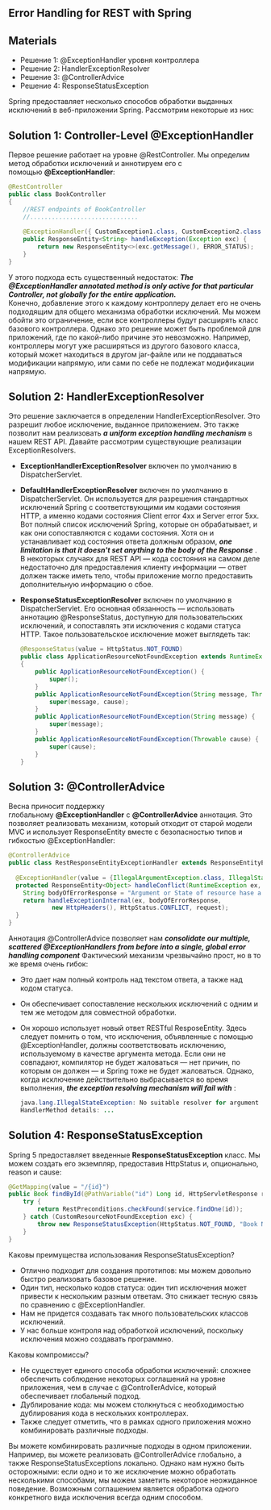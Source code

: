 ## Error Handling for REST with Spring

## Materials

- Решение 1: @ExceptionHandler уровня контроллера
- Решение 2: HandlerExceptionResolver
- Решение 3: @ControllerAdvice
- Решение 4: ResponseStatusException

Spring предоставляет несколько способов обработки выданных исключений в веб-приложении Spring. Рассмотрим некоторые из них:

## Solution 1: Controller-Level @ExceptionHandler

Первое решение работает на уровне @RestController. Мы определим метод обработки исключений и аннотируем его с помощью **@ExceptionHandler**:

```Java
@RestController
public class BookController 
{
    //REST endpoints of BookController
    //..............................
    
    @ExceptionHandler({ CustomException1.class, CustomException2.class })
    public ResponseEntity<String> handleException(Exception exc) {
        return new ResponseEntity<>(exc.getMessage(), ERROR_STATUS);
    }
}
```

У этого подхода есть существенный недостаток: _**The @ExceptionHandler annotated method is only active for that particular Controller, not globally for the entire application.**_  
Конечно, добавление этого к каждому контроллеру делает его не очень подходящим для общего механизма обработки исключений. Мы можем обойти это ограничение, если все контроллеры будут расширять класс базового контроллера. Однако это решение может быть проблемой для приложений, где по какой-либо причине это невозможно. Например, контроллеры могут уже расширяться из другого базового класса, который может находиться в другом jar-файле или не поддаваться модификации напрямую, или сами по себе не подлежат модификации напрямую.

## Solution 2: HandlerExceptionResolver

Это решение заключается в определении HandlerExceptionResolver. Это разрешит любое исключение, выданное приложением. Это также позволит нам реализовать _**a uniform exception handling mechanism**_ в нашем REST API. Давайте рассмотрим существующие реализации ExceptionResolvers.

- **ExceptionHandlerExceptionResolver** включен по умолчанию в DispatcherServlet.
- **DefaultHandlerExceptionResolver** включен по умолчанию в DispatcherServlet. Он используется для разрешения стандартных исключений Spring с соответствующими им кодами состояния HTTP, а именно кодами состояния Client error 4xx и Server error 5xx. Вот полный список исключений Spring, которые он обрабатывает, и как они сопоставляются с кодами состояния. Хотя он и устанавливает код состояния ответа должным образом, _**one limitation is that it doesn't set anything to the body of the Response**_ . В некоторых случаях для REST API — кода состояния на самом деле недостаточно для предоставления клиенту информации — ответ должен также иметь тело, чтобы приложение могло предоставить дополнительную информацию о сбое.
- **ResponseStatusExceptionResolver** включен по умолчанию в DispatcherServlet. Его основная обязанность — использовать аннотацию @ResponseStatus, доступную для пользовательских исключений, и сопоставлять эти исключения с кодами статуса HTTP. Такое пользовательское исключение может выглядеть так:
    
    ```Java
    @ResponseStatus(value = HttpStatus.NOT_FOUND)
    public class ApplicationResourceNotFoundException extends RuntimeException 
    {
        public ApplicationResourceNotFoundException() {
            super();
        }
        public ApplicationResourceNotFoundException(String message, Throwable cause) {
            super(message, cause);
        }
        public ApplicationResourceNotFoundException(String message) {
            super(message);
        }
        public ApplicationResourceNotFoundException(Throwable cause) {
            super(cause);
        }
    }
    ```
    

## Solution 3: @ControllerAdvice

Весна приносит поддержку глобальному **@ExceptionHandler** с **@ControllerAdvice** аннотация. Это позволяет реализовать механизм, который отходит от старой модели MVC и использует ResponseEntity вместе с безопасностью типов и гибкостью @ExceptionHandler:

```Java
@ControllerAdvice
public class RestResponseEntityExceptionHandler extends ResponseEntityExceptionHandler {
  
  @ExceptionHandler(value = {IllegalArgumentException.class, IllegalStateException.class})
  protected ResponseEntity<Object> handleConflict(RuntimeException ex, WebRequest request) {
    String bodyOfErrorResponse = "Argument or State of resource hase a illegal value.";
    return handleExceptionInternal(ex, bodyOfErrorResponse,
            new HttpHeaders(), HttpStatus.CONFLICT, request);
  }
}
```

Аннотация @ControllerAdvice позволяет нам _**consolidate our multiple, scattered @ExceptionHandlers from before into a single, global error handling component**_ Фактический механизм чрезвычайно прост, но в то же время очень гибок:

- Это дает нам полный контроль над текстом ответа, а также над кодом статуса.
- Он обеспечивает сопоставление нескольких исключений с одним и тем же методом для совместной обработки.
- Он хорошо использует новый ответ RESTful ResposeEntity. Здесь следует помнить о том, что исключения, объявленные с помощью @ExceptionHandler, должны соответствовать исключению, используемому в качестве аргумента метода. Если они не совпадают, компилятор не будет жаловаться — нет причин, по которым он должен — и Spring тоже не будет жаловаться. Однако, когда исключение действительно выбрасывается во время выполнения, _**the exception resolving mechanism will fail with**_ :
    
    ```Java
    java.lang.IllegalStateException: No suitable resolver for argument [0] [type=...]
    HandlerMethod details: ...
    ```
    

## Solution 4: ResponseStatusException

Spring 5 предоставляет введенные **ResponseStatusException** класс. Мы можем создать его экземпляр, предоставив HttpStatus и, опционально, reason и cause:

```Java
@GetMapping(value = "/{id}")
public Book findById(@PathVariable("id") Long id, HttpServletResponse response) {
    try {
        return RestPreconditions.checkFound(service.findOne(id));
    } catch (CustomResourceNotFoundException exc) {
        throw new ResponseStatusException(HttpStatus.NOT_FOUND, "Book Not Found", exc);
    }
}
```

Каковы преимущества использования ResponseStatusException?

- Отлично подходит для создания прототипов: мы можем довольно быстро реализовать базовое решение.
- Один тип, несколько кодов статуса: один тип исключения может привести к нескольким разным ответам. Это снижает тесную связь по сравнению с @ExceptionHandler.
- Нам не придется создавать так много пользовательских классов исключений.
- У нас больше контроля над обработкой исключений, поскольку исключения можно создавать программно.

Каковы компромиссы?

- Не существует единого способа обработки исключений: сложнее обеспечить соблюдение некоторых соглашений на уровне приложения, чем в случае с @ControllerAdvice, который обеспечивает глобальный подход.
- Дублирование кода: мы можем столкнуться с необходимостью дублирования кода в нескольких контроллерах.
- Также следует отметить, что в рамках одного приложения можно комбинировать различные подходы.

Вы можете комбинировать различные подходы в одном приложении. Например, вы можете реализовать @ControllerAdvice глобально, а также ResponseStatusExceptions локально. Однако нам нужно быть осторожными: если одно и то же исключение можно обработать несколькими способами, мы можем заметить некоторое неожиданное поведение. Возможным соглашением является обработка одного конкретного вида исключения всегда одним способом.